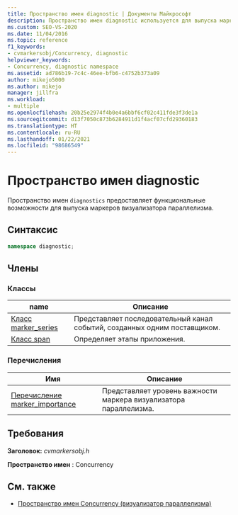 ```yaml
---
title: Пространство имен diagnostic | Документы Майкрософт
description: Пространство имен diagnostic используется для выпуска маркеров визуализатора параллелизма. Пространство имен diagnostic является членом пространства имен Concurrency.
ms.custom: SEO-VS-2020
ms.date: 11/04/2016
ms.topic: reference
f1_keywords:
- cvmarkersobj/Concurrency, diagnostic
helpviewer_keywords:
- Concurrency, diagnostic namespace
ms.assetid: ad786b19-7c4c-46ee-bfb6-c4752b373a09
author: mikejo5000
ms.author: mikejo
manager: jillfra
ms.workload:
- multiple
ms.openlocfilehash: 20b25e2974f4b0e4a6bbf6cf02c411fde3f3de1a
ms.sourcegitcommit: d13f7050c873b6284911d1f4acf07cfd29360183
ms.translationtype: HT
ms.contentlocale: ru-RU
ms.lasthandoff: 01/22/2021
ms.locfileid: "98686549"
---
```

# <a name="diagnostic-namespace"></a>Пространство имен diagnostic
Пространство имен `diagnostics` предоставляет функциональные возможности для выпуска маркеров визуализатора параллелизма.

## <a name="syntax"></a>Синтаксис

```cpp
namespace diagnostic;
```

## <a name="members"></a>Члены

### <a name="classes"></a>Классы

|name|Описание|
|----------|-----------------|
|[Класс marker_series](../profiling/marker-series-class.md)|Представляет последовательный канал событий, созданных одним поставщиком.|
|[Класс span](../profiling/span-class.md)|Определяет этапы приложения.|

### <a name="enumerations"></a>Перечисления

|Имя|Описание|
|----------|-----------------|
|[Перечисление marker_importance](../profiling/marker-importance-enumeration.md)|Представляет уровень важности маркера визуализатора параллелизма.|

## <a name="requirements"></a>Требования
 **Заголовок:** *cvmarkersobj.h*

 **Пространство имен** : Concurrency

## <a name="see-also"></a>См. также
- [Пространство имен Concurrency (визуализатор параллелизма)](../profiling/concurrency-namespace-concurrency-visualizer.md)